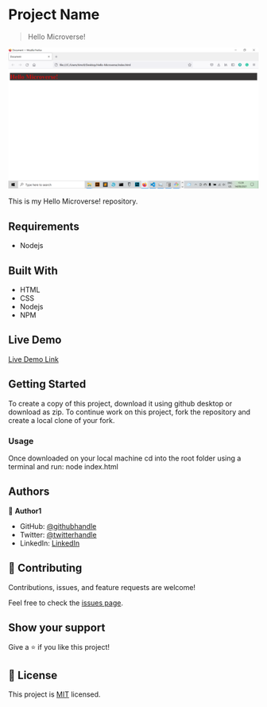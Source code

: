 [](https://img.shields.io/badge/Microverse-blueviolet)

# Project Name

> Hello Microverse!

![screenshot](./app_screenshot.png)

This is my Hello Microverse! repository.

## Requirements

- Nodejs


## Built With

- HTML
- CSS
- Nodejs
- NPM

## Live Demo

[Live Demo Link](https://livedemo.com)

## Getting Started

To create a copy of this project, download it using github desktop or download as zip. To continue work on this project, fork the repository and create a local clone of your fork.

### Usage

Once downloaded on your local machine cd into the root folder using a terminal and run: node index.html

## Authors

👤 **Author1**

- GitHub: [@githubhandle](https://github.com/Timowest12)
- Twitter: [@twitterhandle](https://twitter.com/Timo61060367)
- LinkedIn: [LinkedIn](https://www.linkedin.com/in/timo-wester-6a0282a7/)

## 🤝 Contributing

Contributions, issues, and feature requests are welcome!

Feel free to check the [issues page](../../issues/).

## Show your support

Give a ⭐️ if you like this project!

## 📝 License

This project is [MIT](./MIT.md) licensed.
